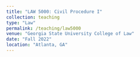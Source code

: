 ```yaml
---
title: "LAW 5000: Civil Procedure I"
collection: teaching
type: "Law"
permalink: /teaching/law5000
venue: "Georgia State University College of Law"
date: "Fall 2022"
location: "Atlanta, GA"
---
```

